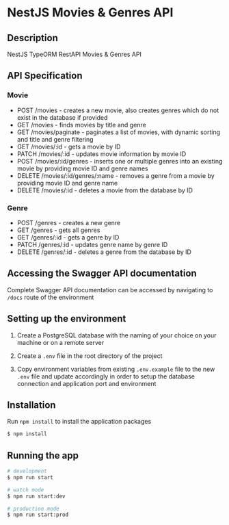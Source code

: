 # NestJS Movies & Genres API

## Description

NestJS TypeORM RestAPI Movies & Genres API

## API Specification
### Movie
 - POST /movies - creates a new movie, also creates genres which do not exist in the database if provided
 - GET /movies - finds movies by title and genre
 - GET /movies/paginate - paginates a list of movies, with dynamic sorting and title and genre filtering
 - GET /movies/:id - gets a movie by ID
 - PATCH /movies/:id - updates movie information by movie ID
 - POST /movies/:id/genres - inserts one or multiple genres into an existing movie by providing movie ID and genre names
 - DELETE /movies/:id/genres/:name - removes a genre from a movie by providing movie ID and genre name
 - DELETE /movies/:id - deletes a movie from the database by ID
### Genre
 - POST /genres - creates a new genre
 - GET /genres - gets all genres
 - GET /genres/:id - gets a genre by ID
 - PATCH /genres/:id - updates genre name by genre ID
 - DELETE /genres/:id - deletes a genre from the database by ID

## Accessing the Swagger API documentation
Complete Swagger API documentation can be accessed by navigating to ```/docs``` route of the environment 


## Setting up the environment

1. Create a PostgreSQL database with the naming of your choice on your machine or on a remote server

2. Create a ```.env``` file in the root directory of the project

3. Copy environment variables from existing ```.env.example``` file to the new ```.env``` file and update accordingly in order to setup the database connection and application port and environment

## Installation

Run ```npm install``` to install the application packages

```bash
$ npm install
```

## Running the app

```bash
# development
$ npm run start

# watch mode
$ npm run start:dev

# production mode
$ npm run start:prod
```
